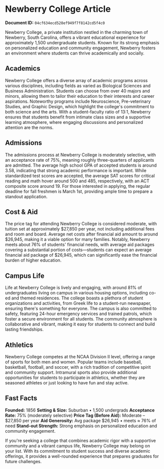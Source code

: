 # Newberry College Article

**Document ID:** `04cf634ecd528ef949f7f8142cd5f4c0`

Newberry College, a private institution nestled in the charming town of Newberry, South Carolina, offers a vibrant educational experience for approximately 1,500 undergraduate students. Known for its strong emphasis on personalized education and community engagement, Newberry fosters an environment where students can thrive academically and socially.

## Academics
Newberry College offers a diverse array of academic programs across various disciplines, including fields as varied as Biological Sciences and Business Administration. Students can choose from over 40 majors and minors, allowing them to tailor their education to their interests and career aspirations. Noteworthy programs include Neuroscience, Pre-veterinary Studies, and Graphic Design, which highlight the college's commitment to both science and the arts. With a student-faculty ratio of 13:1, Newberry ensures that students benefit from intimate class sizes and a supportive learning atmosphere, where engaging discussions and personalized attention are the norms.

## Admissions
The admissions process at Newberry College is moderately selective, with an acceptance rate of 75%, meaning roughly three-quarters of applicants are admitted. The average high school GPA of accepted students is around 3.58, indicating that strong academic performance is important. While standardized test scores are accepted, the average SAT scores for critical reading and math hover around 500 and 485, respectively, with an ACT composite score around 19. For those interested in applying, the regular deadline for fall freshmen is March 1st, providing ample time to prepare a standout application.

## Cost & Aid
The price tag for attending Newberry College is considered moderate, with tuition set at approximately $27,850 per year, not including additional fees and room and board. Average net costs after financial aid amount to around $26,945, making it a viable option for many families. Notably, Newberry meets about 76% of students' financial needs, with average aid packages covering a substantial portion of costs—students can expect an average financial aid package of $26,945, which can significantly ease the financial burden of higher education.

## Campus Life
Life at Newberry College is lively and engaging, with around 81% of undergraduates living on campus in various housing options, including co-ed and themed residences. The college boasts a plethora of student organizations and activities, from Greek life to a student-run newspaper, ensuring there's something for everyone. The campus is also committed to safety, featuring 24-hour emergency services and trained patrols, which foster a secure environment for all students. The community atmosphere is collaborative and vibrant, making it easy for students to connect and build lasting friendships.

## Athletics
Newberry College competes at the NCAA Division II level, offering a range of sports for both men and women. Popular teams include baseball, basketball, football, and soccer, with a rich tradition of competitive spirit and community support. Intramural sports also provide additional opportunities for students to participate in athletics, whether they are seasoned athletes or just looking to have fun and stay active.

## Fast Facts
**Founded:** 1856
**Setting & Size:** Suburban • 1,500 undergrads
**Acceptance Rate:** 75% (moderately selective)
**Price Tag (Before Aid):** Moderate – $27,850 per year
**Aid Generosity:** Avg package $26,945 • meets ≈ 76% of need
**Stand-out Strength:** Strong emphasis on personalized education and community engagement.

If you're seeking a college that combines academic rigor with a supportive community and a vibrant campus life, Newberry College may belong on your list. With its commitment to student success and diverse academic offerings, it provides a well-rounded experience that prepares graduates for future challenges.
